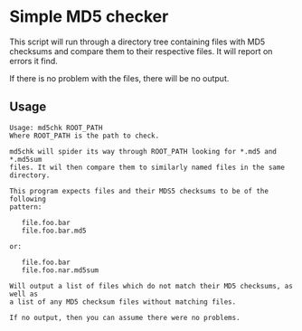 # Simple MD5 checker

This script will run through a directory tree containing files with MD5
checksums and compare them to their respective files. It will report on errors
it find.

If there is no problem with the files, there will be no output.

## Usage

```
Usage: md5chk ROOT_PATH
Where ROOT_PATH is the path to check.

md5chk will spider its way through ROOT_PATH looking for *.md5 and *.md5sum
files. It wil then compare them to similarly named files in the same directory.

This program expects files and their MDS5 checksums to be of the following
pattern:

   file.foo.bar
   file.foo.bar.md5

or:

   file.foo.bar
   file.foo.nar.md5sum

Will output a list of files which do not match their MD5 checksums, as well as
a list of any MD5 checksum files without matching files.

If no output, then you can assume there were no problems.
```


